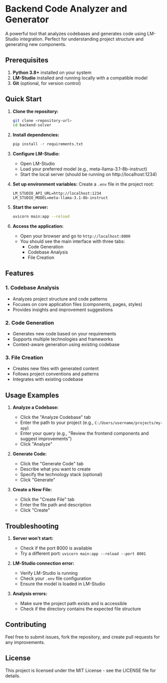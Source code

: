 # Backend Code Analyzer and Generator

A powerful tool that analyzes codebases and generates code using LM-Studio integration. Perfect for understanding project structure and generating new components.

## Prerequisites

1. **Python 3.8+** installed on your system
2. **LM-Studio** installed and running locally with a compatible model
3. **Git** (optional, for version control)

## Quick Start

1. **Clone the repository:**
   ```bash
   git clone <repository-url>
   cd backend-solver
   ```

2. **Install dependencies:**
   ```bash
   pip install -r requirements.txt
   ```

3. **Configure LM-Studio:**
   - Open LM-Studio
   - Load your preferred model (e.g., meta-llama-3.1-8b-instruct)
   - Start the local server (should be running on http://localhost:1234)

4. **Set up environment variables:**
   Create a `.env` file in the project root:
   ```env
   LM_STUDIO_API_URL=http://localhost:1234
   LM_STUDIO_MODEL=meta-llama-3.1-8b-instruct
   ```

5. **Start the server:**
   ```bash
   uvicorn main:app --reload
   ```

6. **Access the application:**
   - Open your browser and go to `http://localhost:8000`
   - You should see the main interface with three tabs:
     - Code Generation
     - Codebase Analysis
     - File Creation

## Features

### 1. Codebase Analysis
- Analyzes project structure and code patterns
- Focuses on core application files (components, pages, styles)
- Provides insights and improvement suggestions

### 2. Code Generation
- Generates new code based on your requirements
- Supports multiple technologies and frameworks
- Context-aware generation using existing codebase

### 3. File Creation
- Creates new files with generated content
- Follows project conventions and patterns
- Integrates with existing codebase

## Usage Examples

1. **Analyze a Codebase:**
   - Click the "Analyze Codebase" tab
   - Enter the path to your project (e.g., `C:/Users/username/projects/my-app`)
   - Enter your query (e.g., "Review the frontend components and suggest improvements")
   - Click "Analyze"

2. **Generate Code:**
   - Click the "Generate Code" tab
   - Describe what you want to create
   - Specify the technology stack (optional)
   - Click "Generate"

3. **Create a New File:**
   - Click the "Create File" tab
   - Enter the file path and description
   - Click "Create"

## Troubleshooting

1. **Server won't start:**
   - Check if the port 8000 is available
   - Try a different port: `uvicorn main:app --reload --port 8001`

2. **LM-Studio connection error:**
   - Verify LM-Studio is running
   - Check your `.env` file configuration
   - Ensure the model is loaded in LM-Studio

3. **Analysis errors:**
   - Make sure the project path exists and is accessible
   - Check if the directory contains the expected file structure

## Contributing

Feel free to submit issues, fork the repository, and create pull requests for any improvements.

## License

This project is licensed under the MIT License - see the LICENSE file for details.
